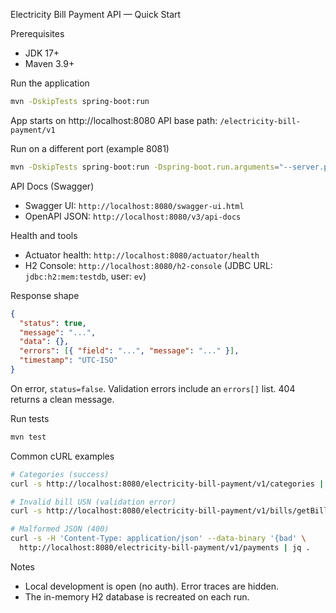 Electricity Bill Payment API — Quick Start

Prerequisites

- JDK 17+
- Maven 3.9+

Run the application

```bash
mvn -DskipTests spring-boot:run
```

App starts on http://localhost:8080
API base path: `/electricity-bill-payment/v1`

Run on a different port (example 8081)

```bash
mvn -DskipTests spring-boot:run -Dspring-boot.run.arguments="--server.port=8081"
```

API Docs (Swagger)

- Swagger UI: `http://localhost:8080/swagger-ui.html`
- OpenAPI JSON: `http://localhost:8080/v3/api-docs`

Health and tools

- Actuator health: `http://localhost:8080/actuator/health`
- H2 Console: `http://localhost:8080/h2-console` (JDBC URL: `jdbc:h2:mem:testdb`, user: `ev`)

Response shape

```json
{
  "status": true,
  "message": "...",
  "data": {},
  "errors": [{ "field": "...", "message": "..." }],
  "timestamp": "UTC-ISO"
}
```

On error, `status=false`. Validation errors include an `errors[]` list. 404 returns a clean message.

Run tests

```bash
mvn test
```

Common cURL examples

```bash
# Categories (success)
curl -s http://localhost:8080/electricity-bill-payment/v1/categories | jq .

# Invalid bill USN (validation error)
curl -s http://localhost:8080/electricity-bill-payment/v1/bills/getBillByUSN/INVALID | jq .

# Malformed JSON (400)
curl -s -H 'Content-Type: application/json' --data-binary '{bad' \
  http://localhost:8080/electricity-bill-payment/v1/payments | jq .
```

Notes

- Local development is open (no auth). Error traces are hidden.
- The in-memory H2 database is recreated on each run.
